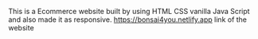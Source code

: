 This is a Ecommerce website built by using HTML CSS vanilla Java Script and also made it as responsive.
https://bonsai4you.netlify.app link of the website
